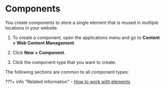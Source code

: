 # Components

You create components to store a single element that is reused in multiple locations in your website.

1.  To create a component, open the applications menu and go to **Content > Web Content Management**.

2.  Click **New > Component**.

3.  Click the component type that you want to create.


The following sections are common to all component types:

???+ info "Related information"
    - [How to work with elements](./elements/index.md)
